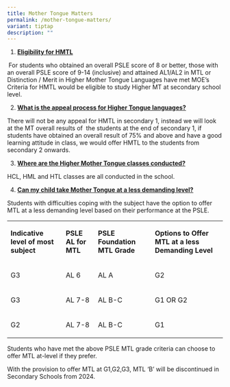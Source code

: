 ```yaml
---
title: Mother Tongue Matters
permalink: /mother-tongue-matters/
variant: tiptap
description: ""
---
```

<ol data-tight="true" class="tight">
<li>
<p><strong><u>Eligibility for HMTL</u></strong>
</p>
</li>
</ol>
<p><strong>&nbsp;</strong>For students who obtained an overall PSLE score
of 8 or better, those with an overall PSLE score of 9-14 (inclusive) and
attained AL1/AL2 in MTL or Distinction / Merit in Higher Mother Tongue
Languages have met MOE’s Criteria for HMTL would be eligible to study Higher
MT at secondary school level.</p>
<ol start="2" data-tight="true" class="tight">
<li>
<p><strong><u>What is the appeal process for Higher Tongue languages?</u></strong>
</p>
</li>
</ol>
<p>There will not be any appeal for HMTL in secondary 1, instead we will
look at the MT overall results of&nbsp; the students at the end of secondary
1, if students have obtained an overall result of 75% and above and have
a good learning attitude in class, we would offer HMTL to the students
from secondary 2 onwards.&nbsp;</p>
<ol start="3" data-tight="true" class="tight">
<li>
<p><strong><u>Where are the Higher Mother Tongue classes conducted?</u></strong>
</p>
</li>
</ol>
<p>HCL, HML and HTL classes are all conducted in the school.</p>
<ol start="4" data-tight="true" class="tight">
<li>
<p><strong><u>Can my child take Mother Tongue at a less demanding level?</u></strong>
</p>
</li>
</ol>
<p>Students with difficulties coping with the subject have the option to
offer MTL at a less demanding level based on their performance at the PSLE.</p>
<table style="minWidth: 100px">
<colgroup>
<col>
<col>
<col>
<col>
</colgroup>
<tbody>
<tr>
<td rowspan="1" colspan="1">
<p><strong>Indicative level of most subject</strong>
</p>
</td>
<td rowspan="1" colspan="1">
<p><strong>PSLE AL for MTL</strong>
</p>
</td>
<td rowspan="1" colspan="1">
<p><strong>PSLE Foundation MTL Grade</strong>
</p>
</td>
<td rowspan="1" colspan="1">
<p><strong>Options to Offer MTL at a less Demanding Level</strong>
</p>
</td>
</tr>
<tr>
<td rowspan="1" colspan="1">
<p>G3</p>
</td>
<td rowspan="1" colspan="1">
<p>AL 6</p>
</td>
<td rowspan="1" colspan="1">
<p>AL A</p>
</td>
<td rowspan="1" colspan="1">
<p>G2</p>
</td>
</tr>
<tr>
<td rowspan="1" colspan="1">
<p>G3</p>
</td>
<td rowspan="1" colspan="1">
<p>AL 7-8</p>
</td>
<td rowspan="1" colspan="1">
<p>AL B-C</p>
</td>
<td rowspan="1" colspan="1">
<p>G1 OR G2</p>
</td>
</tr>
<tr>
<td rowspan="1" colspan="1">
<p>G2</p>
</td>
<td rowspan="1" colspan="1">
<p>AL 7-8</p>
</td>
<td rowspan="1" colspan="1">
<p>AL B-C</p>
</td>
<td rowspan="1" colspan="1">
<p>G1</p>
</td>
</tr>
</tbody>
</table>
<p>Students who have met the above PSLE MTL grade criteria can choose to
offer MTL at-level if they prefer.</p>
<p>With the provision to offer MTL at G1,G2,G3, MTL ‘B’ will be discontinued
in Secondary Schools from 2024.</p>